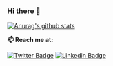 ### Hi there 👋



[![Anurag's github stats](https://github-readme-stats.vercel.app/api?username=gbudjeakp)](https://github.com/anuraghazra/github-readme-stats)



  **📫 Reach me at:**<br>

  [![Twitter Badge](https://img.shields.io/badge/-Twitter-1ca0f1?style=flat-square&labelColor=1ca0f1&logo=twitter&logoColor=white&link=https://twitter.com/opakholis)](https://twitter.com/theamaturewebd1)
  [![Linkedin Badge](https://img.shields.io/badge/-LinkedIn-blue?style=flat-square&logo=Linkedin&logoColor=white&link=https://www.linkedin.com/in/opakholis/)](https://www.linkedin.com/in/akpevwen-sebastian-gbudje/)

